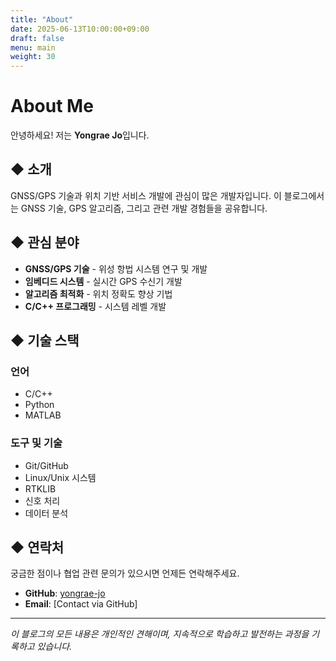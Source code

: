 ```yaml
---
title: "About"
date: 2025-06-13T10:00:00+09:00
draft: false
menu: main
weight: 30
---
```


# About Me

안녕하세요! 저는 **Yongrae Jo**입니다.

## ◆ 소개

GNSS/GPS 기술과 위치 기반 서비스 개발에 관심이 많은 개발자입니다. 
이 블로그에서는 GNSS 기술, GPS 알고리즘, 그리고 관련 개발 경험들을 공유합니다.

## ◆ 관심 분야

- **GNSS/GPS 기술** - 위성 항법 시스템 연구 및 개발
- **임베디드 시스템** - 실시간 GPS 수신기 개발
- **알고리즘 최적화** - 위치 정확도 향상 기법
- **C/C++ 프로그래밍** - 시스템 레벨 개발

## ◆ 기술 스택

### 언어
- C/C++
- Python
- MATLAB

### 도구 및 기술
- Git/GitHub
- Linux/Unix 시스템
- RTKLIB
- 신호 처리
- 데이터 분석

## ◆ 연락처

궁금한 점이나 협업 관련 문의가 있으시면 언제든 연락해주세요.

- **GitHub**: [yongrae-jo](https://github.com/yongrae-jo)
- **Email**: [Contact via GitHub]

---

*이 블로그의 모든 내용은 개인적인 견해이며, 지속적으로 학습하고 발전하는 과정을 기록하고 있습니다.*
